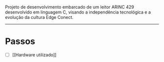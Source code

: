 Projeto de desenvolvimento embarcado de um leitor ARINC 429 desenvolvido em linguagem C, visando a independência tecnológica e a evolução da cultura Edge Conect.

---
# Passos
- [ ] [[Hardware utilizado]]
